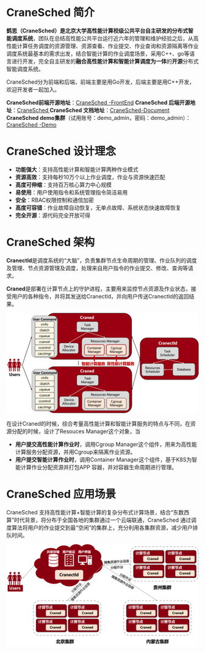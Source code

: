 
# CraneSched 简介 #
**鹤思（CraneSched）**是北京大学高性能计算校级公共平台自主研发的**分布式智能调度系统**，团队在总结高性能公共平台运行近六年的管理和维护经验之后，从高性能计算任务调度的资源管理、资源查看、作业提交、作业查询和资源隔离等作业调度系统最基本的需求出发，结合智能计算的作业调度场景，采用C++、go等语言进行开发，完全自主研发的**融合高性能计算和智能计算调度为一体**的**开源**分布式智能调度系统。

CraneSched分为前端和后端，前端主要是用Go开发，后端主要是用C++开发，欢迎开发者一起加入。

**CraneSched前端开源地址**：[CraneSched -FrontEnd](https://github.com/PKUHPC/CraneSched-FrontEnd)
**CraneSched 后端开源地址**：[CraneSched ](https://github.com/PKUHPC/CraneSched )
**CraneSched 文档地址**：[CraneSched-Document](https://pkuhpc.github.io/CraneSched-document)
**CraneSched  demo集群**（试用账号：demo_admin，密码：demo_admin）：[CraneSched -Demo](https://hpc.pku.edu.cn/demo/CraneSched )

# CraneSched  设计理念 #
- **功能强大**：支持高性能计算和智能计算两种作业模式
- **资源高效**：支持每秒10万个以上作业调度，作业与资源快速匹配
- **高度可伸缩**：支持百万核心算力中心规模
- **易使用**：用户使用指令和系统管理指令简洁易用 
- **安全**：RBAC权限控制和通信加密
- **高度可容错**：作业故障自动恢复，无单点故障、系统状态快速故障恢复
- **完全开源**：源代码完全开放可得


# CraneSched  架构 #

**Cranectld**是调度系统的“大脑”，负责集群节点生命周期的管理、作业队列的调度及管理、节点资源管理及调度，处理来自用户指令的作业提交、修改、查询等请求。

**Craned**是部署在计算节点上的守护进程，主要用来监控节点资源及作业状态，接受用户的各种指令，并将其发送给Cranectld，并向用户传送Cranectld的返回结果。

![architecture](./images/architecture.png)

在设计Craned的时候，综合考量高性能计算和智能计算服务的特点与不同，在资源分配的时候，设计了Resouces Manager这个对象，当
- **用户提交高性能计算作业时**，调用Cgroup Manager这个组件，用来为高性能计算服务分配资源，并用Cgroup来隔离作业资源。
- **用户提交智能计算作业时**，调用Container Manager这个组件，基于K8S为智能计算作业分配资源并打包APP 容器，并对容器生命周期进行管理。

# CraneSched  应用场景 #
CraneSched 支持高性能计算+智能计算的复杂分布式计算场景，结合“东数西算”时代背景，将分布于全国各地的集群通过一个云端联通，CraneSched 通过调度算法将用户的作业提交到最“空闲”的集群上，充分利用各集群资源，减少用户排队时间。

![scenario](./images/scenario.png)

